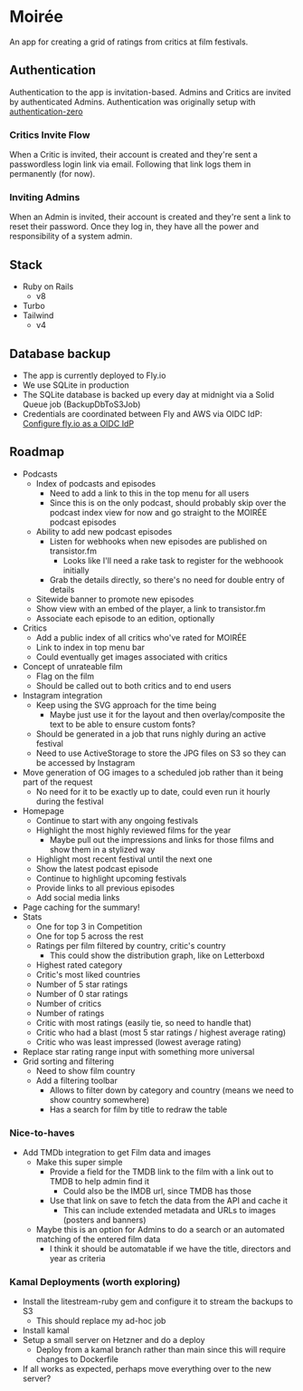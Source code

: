 # Moirée

An app for creating a grid of ratings from critics at film festivals.

## Authentication
Authentication to the app is invitation-based. Admins and Critics are invited by authenticated Admins.
Authentication was originally setup with [authentication-zero](https://github.com/lazaronixon/authentication-zero)

### Critics Invite Flow

When a Critic is invited, their account is created and they're sent a passwordless login link via email. Following that link logs them in permanently (for now).

### Inviting Admins

When an Admin is invited, their account is created and they're sent a link to reset their password. Once they log in, they have all the power and responsibility of a system admin.

## Stack
- Ruby on Rails
  - v8
- Turbo
- Tailwind
  - v4

## Database backup
- The app is currently deployed to Fly.io
- We use SQLite in production
- The SQLite database is backed up every day at midnight via a Solid Queue job (BackupDbToS3Job)
- Credentials are coordinated between Fly and AWS via OIDC IdP: [Configure fly.io as a OIDC IdP](https://fly.io/blog/oidc-cloud-roles/)

## Roadmap
- Podcasts
  - Index of podcasts and episodes
    - Need to add a link to this in the top menu for all users
    - Since this is on the only podcast, should probably skip over the podcast index view for now and go straight to the MOIRÉE podcast episodes
  - Ability to add new podcast episodes
    - Listen for webhooks when new episodes are published on transistor.fm
      - Looks like I'll need a rake task to register for the webhoook initially
    - Grab the details directly, so there's no need for double entry of details
  - Sitewide banner to promote new episodes
  - Show view with an embed of the player, a link to transistor.fm
  - Associate each episode to an edition, optionally
- Critics
  - Add a public index of all critics who've rated for MOIRÉE
  - Link to index in top menu bar
  - Could eventually get images associated with critics
- Concept of unrateable film
  - Flag on the film
  - Should be called out to both critics and to end users
- Instagram integration
  - Keep using the SVG approach for the time being
    - Maybe just use it for the layout and then overlay/composite the text to be able to ensure custom fonts?
  - Should be generated in a job that runs nighly during an active festival
  - Need to use ActiveStorage to store the JPG files on S3 so they can be accessed by Instagram
- Move generation of OG images to a scheduled job rather than it being part of the request
  - No need for it to be exactly up to date, could even run it hourly during the festival
- Homepage
  - Continue to start with any ongoing festivals
  - Highlight the most highly reviewed films for the year
    - Maybe pull out the impressions and links for those films and show them in a stylized way
  - Highlight most recent festival until the next one
  - Show the latest podcast episode
  - Continue to highlight upcoming festivals
  - Provide links to all previous episodes
  - Add social media links
- Page caching for the summary!
- Stats
  - One for top 3 in Competition
  - One for top 5 across the rest
  - Ratings per film filtered by country, critic's country
    - This could show the distribution graph, like on Letterboxd
  - Highest rated category
  - Critic's most liked countries
  - Number of 5 star ratings
  - Number of 0 star ratings
  - Number of critics
  - Number of ratings
  - Critic with most ratings (easily tie, so need to handle that)
  - Critic who had a blast (most 5 star ratings / highest average rating)
  - Critic who was least impressed (lowest average rating)
- Replace star rating range input with something more universal
- Grid sorting and filtering
  - Need to show film country
  - Add a filtering toolbar
    - Allows to filter down by category and country (means we need to show country somewhere)
    - Has a search for film by title to redraw the table

### Nice-to-haves
- Add TMDb integration to get Film data and images
  - Make this super simple
    - Provide a field for the TMDB link to the film with a link out to TMDB to help admin find it
      - Could also be the IMDB url, since TMDB has those
    - Use that link on save to fetch the data from the API and cache it
      - This can include extended metadata and URLs to images (posters and banners)
  - Maybe this is an option for Admins to do a search or an automated matching of the entered film data
    - I think it should be automatable if we have the title, directors and year as criteria

### Kamal Deployments (worth exploring)
- Install the litestream-ruby gem and configure it to stream the backups to S3
  - This should replace my ad-hoc job
- Install kamal
- Setup a small server on Hetzner and do a deploy
  - Deploy from a kamal branch rather than main since this will require changes to Dockerfile
- If all works as expected, perhaps move everything over to the new server?
